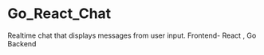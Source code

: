 # Go_React_Chat

Realtime chat that displays messages from user input. Frontend- React , Go Backend
